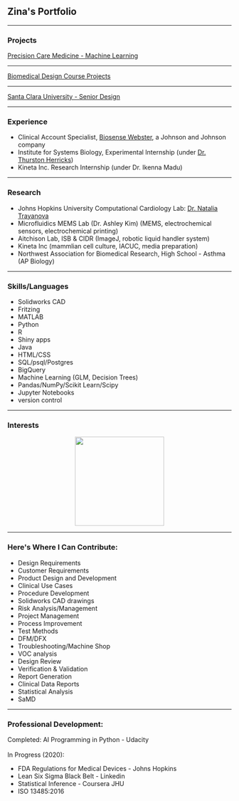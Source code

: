 ## Zina's Portfolio

---

### Projects

[Precision Care Medicine - Machine Learning](/precision)

---

[Biomedical Design Course Projects](/instruments)

---
[Santa Clara University - Senior Design](/seniordesign)

---

### Experience

- Clinical Account Specialist, [Biosense Webster](https://www.biosensewebster.com/), a Johnson and Johnson company
- Institute for Systems Biology, Experimental Internship (under [Dr. Thurston Herricks](https://www.g3journal.org/content/7/1/279.supplemental))
- Kineta Inc. Research Internship (under Dr. Ikenna Madu)

---

### Research
- Johns Hopkins University Computational Cardiology Lab: [Dr. Natalia Trayanova](https://www.trayanovalab.org)
- Microfluidics MEMS Lab (Dr. Ashley Kim) (MEMS, electrochemical sensors, electrochemical printing)
- Aitchison Lab, ISB & CIDR (ImageJ, robotic liquid handler system)
- Kineta Inc (mammlian cell culture, IACUC, media preparation)
- Northwest Association for Biomedical Research, High School - Asthma (AP Biology)

---
### Skills/Languages
- Solidworks CAD
- Fritzing
- MATLAB
- Python
- R
- Shiny apps
- Java
- HTML/CSS
- SQL/psql/Postgres
- BigQuery
- Machine Learning (GLM, Decision Trees)
- Pandas/NumPy/Scikit Learn/Scipy
- Jupyter Notebooks
- version control


---
### Interests
<center>



<img src= "/images/venn.jpeg" width="200"></center>

---
### Here's Where I Can Contribute:
- Design Requirements
- Customer Requirements
- Product Design and Development
- Clinical Use Cases
- Procedure Development
- Solidworks CAD drawings
- Risk Analysis/Management
- Project Management
- Process Improvement
- Test Methods
- DFM/DFX
- Troubleshooting/Machine Shop
- VOC analysis
- Design Review
- Verification & Validation
- Report Generation
- Clinical Data Reports
- Statistical Analysis
- SaMD


---
### Professional Development:
Completed:
AI Programming in Python - Udacity<br>
<br>
In Progress (2020):<br>
- FDA Regulations for Medical Devices - Johns Hopkins
- Lean Six Sigma Black Belt - Linkedin
- Statistical Inference - Coursera JHU
- ISO 13485:2016



